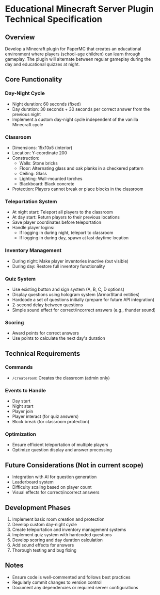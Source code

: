 # Educational Minecraft Server Plugin Technical Specification

## Overview
Develop a Minecraft plugin for PaperMC that creates an educational environment where players (school-age children) can learn through gameplay. The plugin will alternate between regular gameplay during the day and educational quizzes at night.

## Core Functionality

### Day-Night Cycle
- Night duration: 60 seconds (fixed)
- Day duration: 30 seconds + 30 seconds per correct answer from the previous night
- Implement a custom day-night cycle independent of the vanilla Minecraft cycle

### Classroom
- Dimensions: 15x10x5 (interior)
- Location: Y-coordinate 200
- Construction:
    - Walls: Stone bricks
    - Floor: Alternating glass and oak planks in a checkered pattern
    - Ceiling: Glass
    - Lighting: Wall-mounted torches
    - Blackboard: Black concrete
- Protection: Players cannot break or place blocks in the classroom

### Teleportation System
- At night start: Teleport all players to the classroom
- At day start: Return players to their previous locations
- Save player coordinates before teleportation
- Handle player logins:
    - If logging in during night, teleport to classroom
    - If logging in during day, spawn at last daytime location

### Inventory Management
- During night: Make player inventories inactive (but visible)
- During day: Restore full inventory functionality

### Quiz System
- Use existing button and sign system (A, B, C, D options)
- Display questions using hologram system (ArmorStand entities)
- Hardcode a set of questions initially (prepare for future API integration)
- 2-second delay between questions
- Simple sound effect for correct/incorrect answers (e.g., thunder sound)

### Scoring
- Award points for correct answers
- Use points to calculate the next day's duration

## Technical Requirements

### Commands
- `/createroom`: Creates the classroom (admin only)

### Events to Handle
- Day start
- Night start
- Player join
- Player interact (for quiz answers)
- Block break (for classroom protection)

### Optimization
- Ensure efficient teleportation of multiple players
- Optimize question display and answer processing

## Future Considerations (Not in current scope)
- Integration with AI for question generation
- Leaderboard system
- Difficulty scaling based on player count
- Visual effects for correct/incorrect answers

## Development Phases
1. Implement basic room creation and protection
2. Develop custom day-night cycle
3. Create teleportation and inventory management systems
4. Implement quiz system with hardcoded questions
5. Develop scoring and day duration calculation
6. Add sound effects for answers
7. Thorough testing and bug fixing

## Notes
- Ensure code is well-commented and follows best practices
- Regularly commit changes to version control
- Document any dependencies or required server configurations